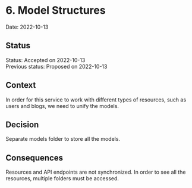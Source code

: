 # 6. Model Structures

Date: 2022-10-13

## Status

Status: Accepted on 2022-10-13  
Previous status: Proposed on 2022-10-13  

## Context

In order for this service to work with different types of resources, such as users and blogs, we need to unify the models.

## Decision

Separate models folder to store all the models.

## Consequences

Resources and API endpoints are not synchronized. In order to see all the resources, multiple folders must be accessed.
